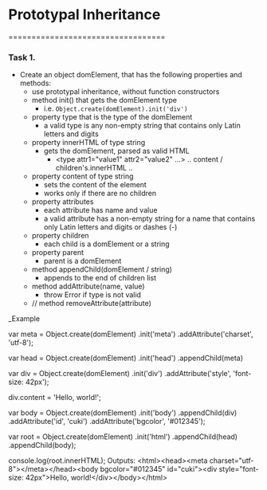 # Prototypal Inheritance
==================================

### Task 1.
* Create an object domElement, that has the following properties and methods:
  * use prototypal inheritance, without function constructors
  * method init() that gets the domElement type
    * i.e. `Object.create(domElement).init('div')`
  * property type that is the type of the domElement
    * a valid type is any non-empty string that contains only Latin letters and digits
  * property innerHTML of type string
    * gets the domElement, parsed as valid HTML
	  * <type attr1="value1" attr2="value2" ...> .. content / children's.innerHTML .. </type>
  * property content of type string
    * sets the content of the element
    * works only if there are no children
  * property attributes
    * each attribute has name and value
    * a valid attribute has a non-empty string for a name that contains only Latin letters and digits or dashes (-)
  * property children
    * each child is a domElement or a string
  * property parent
    * parent is a domElement
  * method appendChild(domElement / string)
    * appends to the end of children list
  * method addAttribute(name, value)
    * throw Error if type is not valid
  * // method removeAttribute(attribute)

_Example
  
  var meta = Object.create(domElement)
  	.init('meta')
  	.addAttribute('charset', 'utf-8');
  
  var head = Object.create(domElement)
  	.init('head')
  	.appendChild(meta)
  
  var div = Object.create(domElement)
  	.init('div')
  	.addAttribute('style', 'font-size: 42px');
  
  div.content = 'Hello, world!';
  
  var body = Object.create(domElement)
  	.init('body')
  	.appendChild(div)
  	.addAttribute('id', 'cuki')
  	.addAttribute('bgcolor', '#012345');
  
  var root = Object.create(domElement)
  	.init('html')
  	.appendChild(head)
  	.appendChild(body);
  
  console.log(root.innerHTML);
  Outputs:
  \<html\>\<head\>\<meta charset="utf-8"\>\</meta\>\</head\>\<body bgcolor="#012345" id="cuki"\>\<div style="font-size: 42px"\>Hello, world!\</div\>\</body\>\</html\>